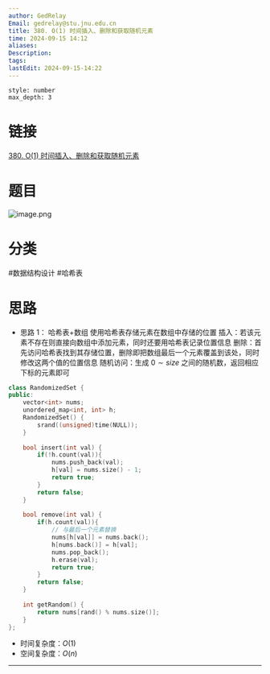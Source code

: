 ```yaml
---
author: GedRelay
Email: gedrelay@stu.jnu.edu.cn
title: 380. O(1) 时间插入、删除和获取随机元素
time: 2024-09-15 14:12
aliases: 
Description: 
tags: 
lastEdit: 2024-09-15-14:22
---
```


```toc
style: number
max_depth: 3
```

# 链接
[380. O(1) 时间插入、删除和获取随机元素](https://leetcode.cn/problems/insert-delete-getrandom-o1/) 

# 题目
![image.png](https://ged-pic-bed.oss-cn-guangzhou.aliyuncs.com/img/202409151422237.png)


# 分类
#数据结构设计 #哈希表 

# 思路
- 思路 1：
哈希表+数组
使用哈希表存储元素在数组中存储的位置
插入：若该元素不存在则直接向数组中添加元素，同时还要用哈希表记录位置信息
删除：首先访问哈希表找到其存储位置，删除即把数组最后一个元素覆盖到该处，同时修改这两个值的位置信息
随机访问：生成 $0\sim size$ 之间的随机数，返回相应下标的元素即可


```cpp
class RandomizedSet {
public:
    vector<int> nums;
    unordered_map<int, int> h;
    RandomizedSet() {
        srand((unsigned)time(NULL));
    }
    
    bool insert(int val) {
        if(!h.count(val)){
            nums.push_back(val);
            h[val] = nums.size() - 1;
            return true;
        }
        return false;
    }
    
    bool remove(int val) {
        if(h.count(val)){
            // 与最后一个元素替换
            nums[h[val]] = nums.back();
            h[nums.back()] = h[val];
            nums.pop_back();
            h.erase(val);
            return true;
        }
        return false;
    }
    
    int getRandom() {
        return nums[rand() % nums.size()];
    }
};
```


- 时间复杂度：${O\left( 1 \right)  }$ 
- 空间复杂度：${O\left( n \right)  }$ 


---


